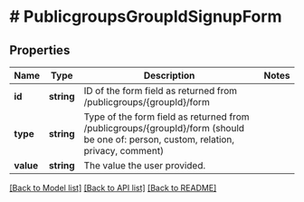 # # PublicgroupsGroupIdSignupForm

## Properties

Name | Type | Description | Notes
------------ | ------------- | ------------- | -------------
**id** | **string** | ID of the form field as returned from /publicgroups/{groupId}/form |
**type** | **string** | Type of the form field as returned from /publicgroups/{groupId}/form (should be one of: person, custom, relation, privacy, comment) |
**value** | **string** | The value the user provided. |

[[Back to Model list]](../../README.md#models) [[Back to API list]](../../README.md#endpoints) [[Back to README]](../../README.md)
